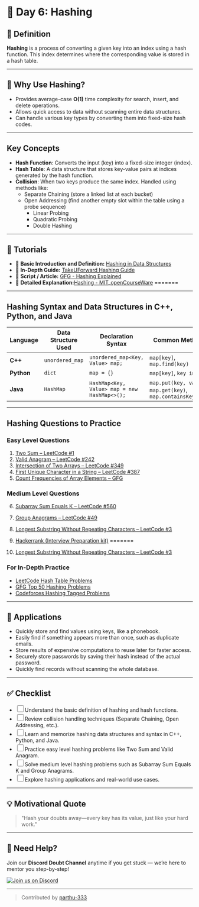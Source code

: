 <style>
  input[type="checkbox"] {
    width: 18px;
    height: 18px;
    cursor: pointer;
    transition: box-shadow 0.3s ease, background-color 0.3s ease;
  }

  input[type="checkbox"]:hover {
    box-shadow: 0 0 5px 2px rgba(59, 130, 246, 0.6);
    background-color: rgba(59, 130, 246, 0.1);
  }

  input[type="checkbox"]:focus-visible {
    outline: 2px solid rgba(59, 130, 246, 0.8);
    outline-offset: 2px;
  }
</style>
# 🧭 Day 6: Hashing

## 📖 Definition
**Hashing** is a process of converting a given key into an index using a hash function. This index determines where the corresponding value is stored in a hash table.

---

## 🚀 Why Use Hashing?

- Provides average-case **O(1)** time complexity for search, insert, and delete operations.
- Allows quick access to data without scanning entire data structures.
- Can handle various key types by converting them into fixed-size hash codes.

---

## Key Concepts

- **Hash Function**: Converts the input (key) into a fixed-size integer (index).
- **Hash Table**: A data structure that stores key-value pairs at indices generated by the hash function.
- **Collision**: When two keys produce the same index. Handled using methods like:  
  - Separate Chaining (store a linked list at each bucket)  
  - Open Addressing (find another empty slot within the table using a probe sequence)  
    - Linear Probing  
    - Quadratic Probing  
    - Double Hashing

---

## 🎥 Tutorials

- 🔗 **Basic Introduction and Definition:** [Hashing in Data Structures](https://www.youtube.com/watch?v=shs0KM3wKv8)  
- 🔗 **In-Depth Guide:** [TakeUForward Hashing Guide](https://youtu.be/KEs5UyBJ39g?si=PJx-rkdcwJ2CskyQ)  
- 🔗 **Script / Article:** [GFG - Hashing Explained](https://www.geeksforgeeks.org/hashing-data-structure/)
- 🔗 **Detailed Explanation:**[Hashing - MIT_openCourseWare](https://youtu.be/Nu8YGneFCWE?si=TjZBWlWZlLCWxhV3)
=======


---

## Hashing Syntax and Data Structures in C++, Python, and Java

| Language | Data Structure Used | Declaration Syntax                      | Common Methods                           |
|----------|---------------------|---------------------------------------|----------------------------------------|
| **C++**  | `unordered_map`      | `unordered_map<Key, Value> map;`      | `map[key]`, `map.find(key)`             |
| **Python** | `dict`             | `map = {}`                            | `map[key]`, `key in map`                 |
| **Java** | `HashMap`            | `HashMap<Key, Value> map = new HashMap<>();` | `map.put(key, value)`, `map.get(key)`, `map.containsKey(key)` |

---

## Hashing Questions to Practice

### Easy Level Questions

1. [Two Sum – LeetCode #1](https://leetcode.com/problems/two-sum/)  
2. [Valid Anagram – LeetCode #242](https://leetcode.com/problems/valid-anagram/)  
3. [Intersection of Two Arrays – LeetCode #349](https://leetcode.com/problems/intersection-of-two-arrays/)  
4. [First Unique Character in a String – LeetCode #387](https://leetcode.com/problems/first-unique-character-in-a-string/)  
5. [Count Frequencies of Array Elements – GFG](https://www.geeksforgeeks.org/counting-frequencies-of-array-elements/)  

### Medium Level Questions

6. [Subarray Sum Equals K – LeetCode #560](https://leetcode.com/problems/subarray-sum-equals-k/)  
7. [Group Anagrams – LeetCode #49](https://leetcode.com/problems/group-anagrams/)  

8. [Longest Substring Without Repeating Characters – LeetCode #3](https://leetcode.com/problems/longest-substring-without-repeating-characters/)
9. [Hackerrank (Interview Preparation kit)](https://www.hackerrank.com/interview/interview-preparation-kit/dictionaries-hashmaps/challenges)
=======
8. [Longest Substring Without Repeating Characters – LeetCode #3](https://leetcode.com/problems/longest-substring-without-repeating-characters/)  

### For In-Depth Practice

- [LeetCode Hash Table Problems](https://leetcode.com/problem-list/hash-table/)  
- [GFG Top 50 Hashing Problems](https://www.geeksforgeeks.org/top-50-problems-on-hash-data-structure-asked-in-sde-interviews/)  
- [Codeforces Hashing Tagged Problems](https://codeforces.com/problemset?order=BY_RATING_ASC&tags=hashing%2C500-1500)  

---

## 🧠 Applications

- Quickly store and find values using keys, like a phonebook.  
- Easily find if something appears more than once, such as duplicate emails.  
- Store results of expensive computations to reuse later for faster access.  
- Securely store passwords by saving their hash instead of the actual password.  
- Quickly find records without scanning the whole database.

---

## ✅ Checklist

- <input type="checkbox" id="a">Understand the basic definition of hashing and hash functions.  
- <input type="checkbox" id="b">Review collision handling techniques (Separate Chaining, Open Addressing, etc.).  
- <input type="checkbox" id="c">Learn and memorize hashing data structures and syntax in C++, Python, and Java.  
- <input type="checkbox" id="d">Practice easy level hashing problems like Two Sum and Valid Anagram.  
- <input type="checkbox" id="e">Solve medium level hashing problems such as Subarray Sum Equals K and Group Anagrams.  
- <input type="checkbox" id="f">Explore hashing applications and real-world use cases.

---

## 💡 Motivational Quote

> "Hash your doubts away—every key has its value, just like your hard work."

---

## 🔔 Need Help?

Join our **Discord Doubt Channel** anytime if you get stuck — we’re here to mentor you step-by-step!

[![Join us on Discord](https://img.icons8.com/color/48/discord-logo.png)](https://discord.gg/D3jDzyAE)

---

> Contributed by [parthu-333](https://github.com/parthu-333)

<script>
  document.addEventListener("DOMContentLoaded", function () {
    const checkboxes = document.querySelectorAll('input[type="checkbox"]');
    checkboxes.forEach((checkbox) => {
      const isChecked = localStorage.getItem(checkbox.id) === "true";
      checkbox.checked = isChecked;
    });
    checkboxes.forEach((checkbox) => {
      checkbox.addEventListener("change", function () {
        localStorage.setItem(checkbox.id, checkbox.checked);
      });
    });
  });
</script>
